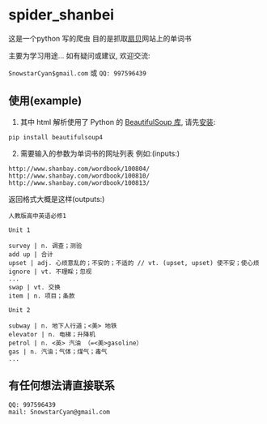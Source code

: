 # spider_shanbei

这是一个python 写的爬虫
目的是抓取[扇贝](http://www.shanbay.com/)网站上的单词书

主要为学习用途... 如有疑问或建议, 欢迎交流:

`SnowstarCyan$gmail.com` 或 `QQ: 997596439`

## 使用(example)
  
  1. 其中 html 解析使用了 Python 的 [BeautifulSoup 库][bs], 请先[安装][bs_d]:
  ```
  pip install beautifulsoup4
  ```

  [bs]: http://www.crummy.com/software/BeautifulSoup/ "BeautifulSoup"
  [bs_d]: http://www.crummy.com/software/BeautifulSoup/#Download "BeautifulSoup Download"

  2. 需要输入的参数为单词书的网址列表
  例如:(inputs:)
  ```
  http://www.shanbay.com/wordbook/100804/
  http://www.shanbay.com/wordbook/100810/
  http://www.shanbay.com/wordbook/100813/
  ```
  
  
  返回格式大概是这样(outputs:)
  ```
  人教版高中英语必修1
  
  Unit 1
  
  survey | n. 调查；测验
  add up | 合计
  upset | adj. 心烦意乱的；不安的；不适的 // vt. (upset, upset) 使不安；使心烦
  ignore | vt. 不理睬；忽视
  ...
  swap | vt. 交换
  item | n. 项目；条款
  
  Unit 2
  
  subway | n. 地下人行道；<美> 地铁
  elevator | n. 电梯；升降机
  petrol | n. <英> 汽油 （=<美>gasoline）
  gas | n. 汽油；气体；煤气；毒气
  ...
  
  ```


## 有任何想法请直接联系
```
QQ: 997596439
mail: SnowstarCyan@gmail.com
```
